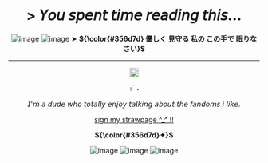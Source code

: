 <h1 align="center"> > 𝘠𝘰𝘶 𝘴𝘱𝘦𝘯𝘵 𝘵𝘪𝘮𝘦 𝘳𝘦𝘢𝘥𝘪𝘯𝘨 𝘵𝘩𝘪𝘴...
</h1>

<div align="center">

![image](https://files.catbox.moe/1xt97x.gif)
![image](https://files.catbox.moe/2dhelz.png)
➤
<strong>${\color{#356d7d} 優しく 見守る 私の この手で 眠りなさい}$</strong>
</div>

----

<div align="center">

<img width="18" src="https://i.postimg.cc/8CKKnRxT/xoei0d.gif">
</div>

<div align="center">

⊹ ࣪ ˖

𝘐'𝘮 𝘢 𝘥𝘶𝘥𝘦 𝘸𝘩𝘰 𝘵𝘰𝘵𝘢𝘭𝘭𝘺 𝘦𝘯𝘫𝘰𝘺 𝘵𝘢𝘭𝘬𝘪𝘯𝘨 𝘢𝘣𝘰𝘶𝘵 𝘵𝘩𝘦 𝘧𝘢𝘯𝘥𝘰𝘮𝘴 𝘪 𝘭𝘪𝘬𝘦.
</div>

<p align="center"> 
<a href="https://dummyfan14.straw.page/">sign my strawpage ^_^ !!</a>
</p>

<div align="center">

<strong>${\color{#356d7d}✦}$</strong>
</div>

<div align="center">

![image](https://files.catbox.moe/7sxcol.gif)
![image](https://files.catbox.moe/7zex6u.png)
![image](https://files.catbox.moe/ah06yd.png)
</div>
